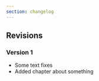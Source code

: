 ```yaml
---
section: changelog
---
```


## Revisions

### Version 1

- Some text fixes
- Added chapter about something
